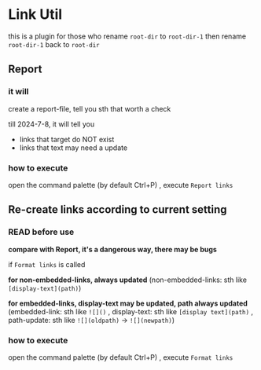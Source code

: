 # Link Util
this is a plugin for those who rename `root-dir` to `root-dir-1` then rename `root-dir-1` back to `root-dir`

## Report
### it will
create a report-file, tell you sth that worth a check

till 2024-7-8, it will tell you

- links that target do NOT exist
- links that text may need a update

### how to execute
open the command palette (by default Ctrl+P) , 
execute `Report links`

## Re-create links according to current setting
### READ before use
**compare with Report, it's a dangerous way, there may be bugs**

if `Format links` is called

**for non-embedded-links, always updated** (non-embedded-links: sth like `[display-text](path)`)

**for embedded-links, display-text may be updated, path always updated** (embedded-link: sth like `![]()` , display-text: sth like `[display text](path)` , path-update: sth like `![](oldpath)` -> `![](newpath)`)

### how to execute
open the command palette (by default Ctrl+P) , 
execute `Format links`
